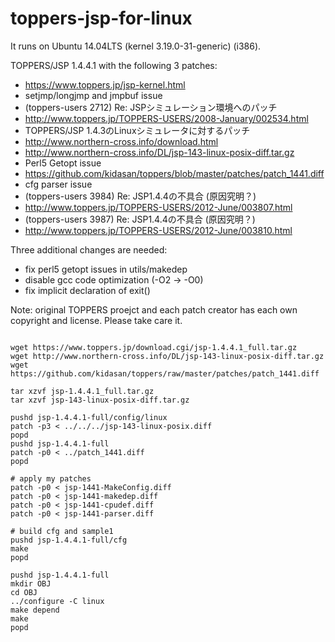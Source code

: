 # toppers-jsp-for-linux

It runs on Ubuntu 14.04LTS (kernel 3.19.0-31-generic) (i386).

TOPPERS/JSP 1.4.4.1 with the following 3 patches:
* https://www.toppers.jp/jsp-kernel.html
* setjmp/longjmp and jmpbuf issue
 * (toppers-users 2712) Re: JSPシミュレーション環境へのパッチ
  * http://www.toppers.jp/TOPPERS-USERS/2008-January/002534.html
 * TOPPERS/JSP 1.4.3のLinuxシミュレータに対するパッチ
  * http://www.northern-cross.info/download.html
  * http://www.northern-cross.info/DL/jsp-143-linux-posix-diff.tar.gz
* Perl5 Getopt issue
 * https://github.com/kidasan/toppers/blob/master/patches/patch_1441.diff
* cfg parser issue
 * (toppers-users 3984) Re: JSP1.4.4の不具合 (原因究明？)
  * http://www.toppers.jp/TOPPERS-USERS/2012-June/003807.html
 * (toppers-users 3987) Re: JSP1.4.4の不具合 (原因究明？)
  * http://www.toppers.jp/TOPPERS-USERS/2012-June/003810.html

Three additional changes are needed:
* fix perl5 getopt issues in utils/makedep
* disable gcc code optimization (-O2 -> -O0)
* fix implicit declaration of exit()

Note:  original TOPPERS proejct and each patch creator has each own copyright and license. Please take care it.


```shell:commands

wget https://www.toppers.jp/download.cgi/jsp-1.4.4.1_full.tar.gz
wget http://www.northern-cross.info/DL/jsp-143-linux-posix-diff.tar.gz
wget https://github.com/kidasan/toppers/raw/master/patches/patch_1441.diff

tar xzvf jsp-1.4.4.1_full.tar.gz
tar xzvf jsp-143-linux-posix-diff.tar.gz

pushd jsp-1.4.4.1-full/config/linux
patch -p3 < ../../../jsp-143-linux-posix.diff
popd
pushd jsp-1.4.4.1-full
patch -p0 < ../patch_1441.diff
popd

# apply my patches
patch -p0 < jsp-1441-MakeConfig.diff
patch -p0 < jsp-1441-makedep.diff
patch -p0 < jsp-1441-cpudef.diff
patch -p0 < jsp-1441-parser.diff

# build cfg and sample1
pushd jsp-1.4.4.1-full/cfg
make
popd

pushd jsp-1.4.4.1-full
mkdir OBJ
cd OBJ
../configure -C linux
make depend
make
popd

```
